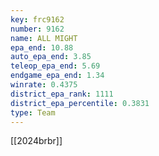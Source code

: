```yaml
---
key: frc9162
number: 9162
name: ALL MIGHT
epa_end: 10.88
auto_epa_end: 3.85
teleop_epa_end: 5.69
endgame_epa_end: 1.34
winrate: 0.4375
district_epa_rank: 1111
district_epa_percentile: 0.3831
type: Team
---
```

[[2024brbr]]
